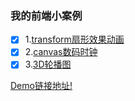### 我的前端小案例
- [x] 1.[transform扇形效果动画](http://tcly861204.github.io/myDemos/demo/1/index.html)
- [x] 2.[canvas数码时钟](http://tcly861204.github.io/myDemos/demo/2/index.html)
- [x] 3.[3D轮播图](http://tcly861204.github.io/myDemos/demo/3/index.html)

 [Demo链接地址!](http://tcly861204.github.io/myDemos/)
